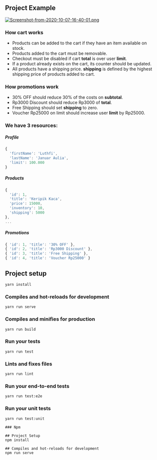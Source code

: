 ## Project Example
[![Screenshot-from-2020-10-07-16-40-01.png](https://i.postimg.cc/wjB9K22H/Screenshot-from-2020-10-07-16-40-01.png)](https://postimg.cc/xcBwMKBF)

### How cart works

- Products can be added to the cart if they have an item available on stock.
- Products added to the cart must be removable.
- Checkout must be disabled if cart **total** is over user **limit**.
- If a product already exists on the cart, its counter should be updated.
- All products have a shipping price. **shipping** is defined by the highest shipping price of products added to cart.

### How promotions work

- 30% OFF should reduce 30% of the costs on **subtotal**.
- Rp3000 Discount should reduce Rp3000 of **total**.
- Free Shipping should set **shipping** to zero.
- Voucher Rp25000 on limit should increase user **limit** by Rp25000.

### We have 3 resources:

##### Profile

```js
{
  'firstName': 'Luthfi',
  'lastName': 'Januar Aulia',
  'limit': 100.000
}
```

##### Products

```js
{
  'id': 1,
  'title': 'Keripik Kaca',
  'price': 15000,
  'inventory': 10,
  'shipping': 5000
},
...
```

##### Promotions

```js
{ 'id': 1, 'title': '30% OFF' },
{ 'id': 2, 'title': 'Rp3000 Discount' },
{ 'id': 3, 'title': 'Free Shipping' },
{ 'id': 4, 'title': 'Voucher Rp25000' }
```

## Project setup
```
yarn install
```

### Compiles and hot-reloads for development
```
yarn run serve
```

### Compiles and minifies for production
```
yarn run build
```

### Run your tests
```
yarn run test
```

### Lints and fixes files
```
yarn run lint
```

### Run your end-to-end tests
```
yarn run test:e2e
```

### Run your unit tests
```
yarn run test:unit

### Npm 

## Project Setup
npm install

## Compiles and hot-reloads for development
npm run serve
